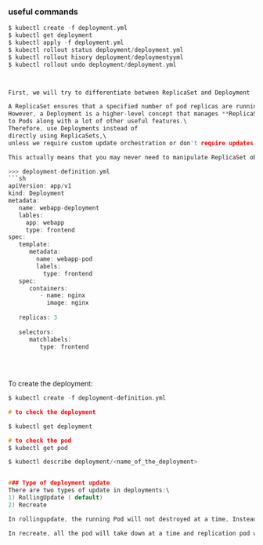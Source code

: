 ### useful commands
```c
$ kubectl create -f deployment.yml
$ kubectl get deployment
$ kubectl apply -f deployment.yml
$ kubectl rollout status deployment/deployment.yml
$ kubectl rollout hisory deployment/deploymentyyml
$ kubectl rollout undo deployment/deployment.yml



First, we will try to differentiate between ReplicaSet and Deployment

A ReplicaSet ensures that a specified number of pod replicas are running at any given time.\
However, a Deployment is a higher-level concept that manages **ReplicaSets** and provides **declarative updates**\
to Pods along with a lot of other useful features.\
Therefore, use Deployments instead of
directly using ReplicaSets,\
unless we require custom update orchestration or don't require updates at all.

This actually means that you may never need to manipulate ReplicaSet objects: use a Deployment instead, and define your application in the spec section.

>>> deployment-definition.yml 
```sh
apiVersion: app/v1
kind: Deployment
metadata:
   name: webapp-deployment
   lables:
     app: webapp
     type: frontend
spec:
   template:
      metadata:
        name: webapp-pod
        labels:
          type: frontend
   spec:
      containers:
         - name: nginx
           image: nginx
           
   replicas: 3
   
   selectors:
      matchlabels:
         type: frontend
         
         
         
  ```
  
  To create the deployment:
 ```c
 $ kubectl create -f deployment-definition.yml
 
# to check the deployment

 $ kubectl get deployment  
 
# to check the pod
$ kubectl get pod

$ kubectl describe deployment/<name_of_the_deployment>
 
 
 ### Type of deployment update
 There are two types of update in deployments:\
 1) RollingUpdate ( default)
 2) Recreate 

In rollingupdate, the running Pod will not destroyed at a time, Instead, the update will be done one pod down and one up at a time. this makes no disturbance to the users.

In recreate, all the pod will take down at a time and replication pod will bring up . This create a waitng peroid aor gap in the service which may lead to disruption to the user experience.
 
    
